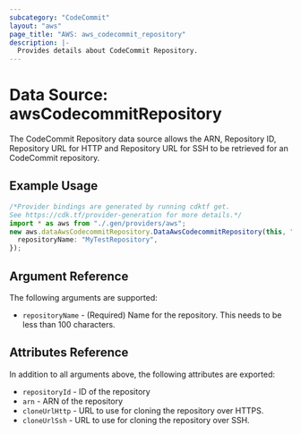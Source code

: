 ```yaml
---
subcategory: "CodeCommit"
layout: "aws"
page_title: "AWS: aws_codecommit_repository"
description: |-
  Provides details about CodeCommit Repository.
---
```


# Data Source: awsCodecommitRepository

The CodeCommit Repository data source allows the ARN, Repository ID, Repository URL for HTTP and Repository URL for SSH to be retrieved for an CodeCommit repository.

## Example Usage

```typescript
/*Provider bindings are generated by running cdktf get.
See https://cdk.tf/provider-generation for more details.*/
import * as aws from "./.gen/providers/aws";
new aws.dataAwsCodecommitRepository.DataAwsCodecommitRepository(this, "test", {
  repositoryName: "MyTestRepository",
});

```

## Argument Reference

The following arguments are supported:

* `repositoryName` - (Required) Name for the repository. This needs to be less than 100 characters.

## Attributes Reference

In addition to all arguments above, the following attributes are exported:

* `repositoryId` - ID of the repository
* `arn` - ARN of the repository
* `cloneUrlHttp` - URL to use for cloning the repository over HTTPS.
* `cloneUrlSsh` - URL to use for cloning the repository over SSH.
